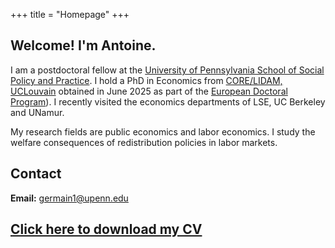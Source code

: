 +++
title = "Homepage"
+++

## Welcome! I'm Antoine.                                                            

I am a postdoctoral fellow at the [University of Pennsylvania School of Social Policy and Practice](https://sp2.upenn.edu/). I hold a PhD in Economics from [CORE/LIDAM, UCLouvain](https://uclouvain.be/en/research-institutes/lidam) obtained in June 2025 as part of the [European Doctoral Program](https://www.edpqe.eu/)). I recently visited the economics departments of LSE, UC Berkeley and UNamur.

My research fields are public economics and labor economics. I study the welfare consequences of redistribution policies in labor markets. 

## Contact

**Email:** [germain1@upenn.edu](mailto:germain1@upenn.edu)  
<!----  **Address:**  
Center for Operations Research and Econometrics  
Voie du Roman Pays, 34  
1348 Louvain-la-Neuve  
Belgium   -->
 
## [Click here to download my CV](https://antoine-germain.github.io/germain_cv.pdf)




